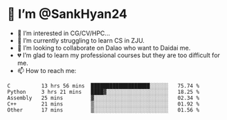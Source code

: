 # 👋 I’m @SankHyan24

- 👀 I’m interested in CG/CV/HPC...
- 🌱 I’m currently struggling to learn CS in ZJU.
- 💞️ I’m looking to collaborate on Dalao who want to Daidai me.
- 💔 I’m glad to learn my professional courses but they are too difficult for me.
- 📫 How to reach me:


<!---
SankHyan24/SankHyan24 is a ✨ special ✨ repository because its `README.md` (this file) appears on your GitHub profile.
You can click the Preview link to take a look at your changes.
--->
<!--START_SECTION:waka-->

```text
C          13 hrs 56 mins  ███████████████████░░░░░░   75.74 %
Python     3 hrs 21 mins   ████▓░░░░░░░░░░░░░░░░░░░░   18.25 %
Assembly   25 mins         ▓░░░░░░░░░░░░░░░░░░░░░░░░   02.34 %
C++        21 mins         ▒░░░░░░░░░░░░░░░░░░░░░░░░   01.92 %
Other      17 mins         ▒░░░░░░░░░░░░░░░░░░░░░░░░   01.56 %
```

<!--END_SECTION:waka-->
